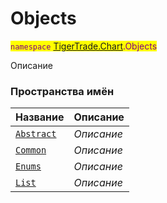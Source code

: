 
# Objects

<mark style="color:purple;">`namespace` [TigerTrade.Chart](../TigerTrade.Chart.md).Objects

Описание


### Пространства имён
| Название | Описание |
| --- | --- |
| [`Abstract`](./Objects/Abstract.md) | *Описание* |
| [`Common`](./Objects/Common.md) | *Описание* |
| [`Enums`](./Objects/Enums.md) | *Описание* |
| [`List`](./Objects/List.md) | *Описание* |
